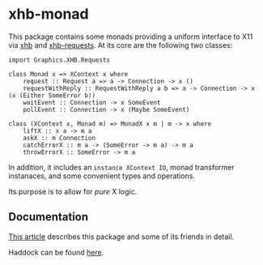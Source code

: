 # xhb-monad

This package contains some monads providing a uniform interface to X11 via [xhb](https://hackage.haskell.org/package/xhb) and [xhb-requests](https://github.com/nspin/xhb-requests).
At its core are the following two classes:

```
import Graphics.XHB.Requests

class Monad x => XContext x where
    request :: Request a => a -> Connection -> x ()
    requestWithReply :: RequestWithReply a b => a -> Connection -> x (x (Either SomeError b))
    waitEvent :: Connection -> x SomeEvent
    pollEvent :: Connection -> x (Maybe SomeEvent)

class (XContext x, Monad m) => MonadX x m | m -> x where
    liftX :: x a -> m a
    askX :: m Connection
    catchErrorX :: m a -> (SomeError -> m a) -> m a
    throwErrorX :: SomeError -> m a
```

In addition, it includes an `instance XContext IO`, monad transformer instanaces, and some convenient types and operations.

Its purpose is to allow for *pure* X logic.

## Documentation

[This article](https://nickspinale.com/articles/pure-x11-logic-in-haskell.html) describes this package and some of its friends in detail.

Haddock can be found [here](https://nspin.github.io/xhb-monad).
